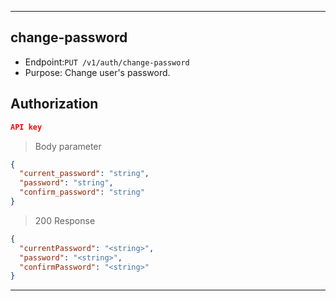 
----------------------------------------------------------------------------------
## change-password
* Endpoint:`PUT /v1/auth/change-password`
* Purpose: Change user's password.

## Authorization
```json
API key
```

> Body parameter

```json
{
  "current_password": "string",
  "password": "string",
  "confirm_password": "string"
}
```
> 200 Response

```json
{
  "currentPassword": "<string>",
  "password": "<string>",
  "confirmPassword": "<string>"
}
```
----------------------------------------------------------------------------------
